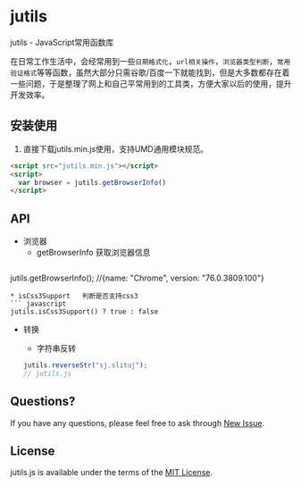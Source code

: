 # jutils

jutils - JavaScript常用函数库

在日常工作生活中，会经常用到一些`日期格式化`，`url相关操作`，`浏览器类型判断`，`常用验证格式`等等函数，虽然大部分只需谷歌/百度一下就能找到，但是大多数都存在着一些问题，于是整理了网上和自己平常用到的工具类，方便大家以后的使用，提升开发效率。



## 安装使用

1. 直接下载jutils.min.js使用，支持UMD通用模块规范。

``` html
<script src="jutils.min.js"></script>
<script>
  var browser = jutils.getBrowserInfo()
</script>
```



## API 

* 浏览器
  * getBrowserInfo	获取浏览器信息
  ```javascript
jutils.getBrowserInfo();
//{name: "Chrome", version: "76.0.3809.100"}
  ```
  * isCss3Support	判断是否支持css3
  ``` javascript
jutils.isCss3Support() ? true : false
  ```
  
  
  
* 转换

    * 字符串反转

    ``` javascript
    jutils.reverseStr("sj.slituj");
    // jutils.js
    ```





## Questions?

If you have any questions, please feel free to ask through [New Issue](https://github.com/dong-sir/jutils/issues/new).

## License

jutils.js is available under the terms of the [MIT License](./LICENSE).